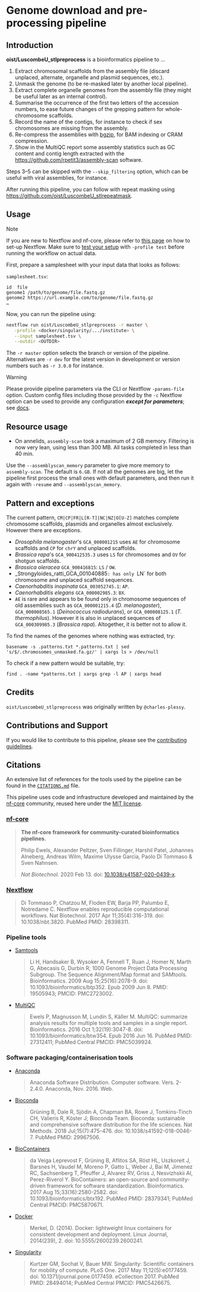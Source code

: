 # Genome download and pre-processing pipeline

## Introduction

**oist/LuscombeU_stlpreprocess** is a bioinformatics pipeline to …

1. Extract chromosomal scaffolds from the assembly file (discard unplaced, alternate, organelle and plasmid sequences, etc.).
2. Unmask the genome (to be re-masked later by another local pipeline).
3. Extract complete organelle genomes from the assembly file (they might be useful later as an internal control).
4. Summarise the occurrence of the first two letters of the accession numbers, to ease future changes of the grepping pattern for whole-chromosome scaffolds.
5. Record the name of the contigs, for instance to check if sex chromosomes are missing from the assembly.
6. Re-compress the assemblies with [bgzip](https://www.htslib.org/doc/bgzip.html), for BAM indexing or CRAM compression.
7. Show in the MultiQC report some assembly statistics such as GC content and contig length extracted with the <https://github.com/rpetit3/assembly-scan> software.

Steps 3–5 can be skipped with the `--skip_filtering` option, which can be useful with viral assemblies, for instance.

After running this pipeline, you can follow with repeat masking using <https://github.com/oist/LuscombeU_stlrepeatmask>.

## Usage

> [!NOTE]
> If you are new to Nextflow and nf-core, please refer to [this page](https://nf-co.re/docs/usage/installation) on how to set-up Nextflow. Make sure to [test your setup](https://nf-co.re/docs/usage/introduction#how-to-run-a-pipeline) with `-profile test` before running the workflow on actual data.

First, prepare a samplesheet with your input data that looks as follows:

`samplesheet.tsv`:

```
id	file
genome1	/path/to/genome/file.fastq.gz
genome2	https://url.example.com/to/genome/file.fastq.gz
…
```

Now, you can run the pipeline using:

```bash
nextflow run oist/LuscombeU_stlpreprocess -r master \
   -profile <docker/singularity/.../institute> \
   --input samplesheet.tsv \
   --outdir <OUTDIR>
```

The `-r master` option selects the branch or version of the pipeline.  Alternatives are `-r dev` for the latest version in development or version numbers such as `-r 3.0.0` for instance.

> [!WARNING]
> Please provide pipeline parameters via the CLI or Nextflow `-params-file` option. Custom config files including those provided by the `-c` Nextflow option can be used to provide any configuration _**except for parameters**_;
> see [docs](https://nf-co.re/usage/configuration#custom-configuration-files).

## Resource usage

 - On annelids, `assembly-scan` took a maximum of 2 GB memory.  Filtering is now very lean, using less than 300 MB.  All tasks completed in less than 40 min.

Use the `--assemblyscan_memory` parameter to give more memory to `assembly-scan`.  The
default is `6.GB`.  If not all the genomes are big, let the pipeline first
process the small ones with default parameters, and then run it again with
`-resume` and `--assemblyscan_memory`.

## Pattern and exceptions

The current pattern, `CM|CP|FR|L[R-T]|NC|NZ|O[U-Z]` matches complete chromosome
scaffolds, plasmids and organelles almost exclusively. However there are exceptions.

 - _Drosophila melanogaster_'s `GCA_000001215` uses `AE` for chromosome scaffolds
   and `CP` for `chrY` and unplaced scaffolds.
 - _Brassica rapa_'s `GCA_900412535.3` uses `LS` for chromosomes and `OV` for shotgun
   scaffolds.
 - _Brassica oleracea_ `GCA_900416815`: `LS` / `OW`.
 - _Strongyloides_ratti_GCA_001040885`: has only `LN` for both chromosome and
   unplaced scaffold sequences.
 - _Caenorhabditis inopinata_ `GCA_003052745.1`: `AP`.
 - _Caenorhabditis elegans_ `GCA_000002985.3`: `BX`.
 - `AE` is rare and appears to be found only in chromosome sequences of old assemblies such as
   `GCA_000001215.4` (_D. melanogaster_), `GCA_000008565.1` (_Deinococcus radiodurans_), or
   `GCA_000008125.1` (_T. thermophilus_).  However it is also in unplaced sequences of
   `GCA_000309985.3` (_Brassica rapa_).  Altogether, it is better not to allow it.

To find the names of the genomes where nothing was extracted, try:

```
basename -s .patterns.txt *.patterns.txt | sed 's/$/.chromosomes_unmasked.fa.gz/' | xargs ls > /dev/null
```

To check if a new pattern would be suitable, try:

```
find . -name *patterns.txt | xargs grep -l AP | xargs head
```

## Credits

`oist/LuscombeU_stlpreprocess` was originally written by `@charles-plessy`.

## Contributions and Support

If you would like to contribute to this pipeline, please see the [contributing guidelines](.github/CONTRIBUTING.md).

## Citations

An extensive list of references for the tools used by the pipeline can be found in the [`CITATIONS.md`](CITATIONS.md) file.

This pipeline uses code and infrastructure developed and maintained by the [nf-core](https://nf-co.re) community, reused here under the [MIT license](https://github.com/nf-core/tools/blob/master/LICENSE).

### [nf-core](https://pubmed.ncbi.nlm.nih.gov/32055031/)

> **The nf-core framework for community-curated bioinformatics pipelines.**
>
> Philip Ewels, Alexander Peltzer, Sven Fillinger, Harshil Patel, Johannes Alneberg, Andreas Wilm, Maxime Ulysse Garcia, Paolo Di Tommaso & Sven Nahnsen.
>
> _Nat Biotechnol._ 2020 Feb 13. doi: [10.1038/s41587-020-0439-x](https://dx.doi.org/10.1038/s41587-020-0439-x).

### [Nextflow](https://pubmed.ncbi.nlm.nih.gov/28398311/)

> Di Tommaso P, Chatzou M, Floden EW, Barja PP, Palumbo E, Notredame C. Nextflow enables reproducible computational workflows. Nat Biotechnol. 2017 Apr 11;35(4):316-319. doi: 10.1038/nbt.3820. PubMed PMID: 28398311.

### Pipeline tools

- [Samtools](https://pubmed.ncbi.nlm.nih.gov/19505943/)

  > Li H, Handsaker B, Wysoker A, Fennell T, Ruan J, Homer N, Marth G, Abecasis G, Durbin R; 1000 Genome Project Data Processing Subgroup. The Sequence Alignment/Map format and SAMtools. Bioinformatics. 2009 Aug 15;25(16):2078-9. doi: 10.1093/bioinformatics/btp352. Epub 2009 Jun 8. PMID: 19505943; PMCID: PMC2723002.

- [MultiQC](https://pubmed.ncbi.nlm.nih.gov/27312411/)

  > Ewels P, Magnusson M, Lundin S, Käller M. MultiQC: summarize analysis results for multiple tools and samples in a single report. Bioinformatics. 2016 Oct 1;32(19):3047-8. doi: 10.1093/bioinformatics/btw354. Epub 2016 Jun 16. PubMed PMID: 27312411; PubMed Central PMCID: PMC5039924.

### Software packaging/containerisation tools

- [Anaconda](https://anaconda.com)

  > Anaconda Software Distribution. Computer software. Vers. 2-2.4.0. Anaconda, Nov. 2016. Web.

- [Bioconda](https://pubmed.ncbi.nlm.nih.gov/29967506/)

  > Grüning B, Dale R, Sjödin A, Chapman BA, Rowe J, Tomkins-Tinch CH, Valieris R, Köster J; Bioconda Team. Bioconda: sustainable and comprehensive software distribution for the life sciences. Nat Methods. 2018 Jul;15(7):475-476. doi: 10.1038/s41592-018-0046-7. PubMed PMID: 29967506.

- [BioContainers](https://pubmed.ncbi.nlm.nih.gov/28379341/)

  > da Veiga Leprevost F, Grüning B, Aflitos SA, Röst HL, Uszkoreit J, Barsnes H, Vaudel M, Moreno P, Gatto L, Weber J, Bai M, Jimenez RC, Sachsenberg T, Pfeuffer J, Alvarez RV, Griss J, Nesvizhskii AI, Perez-Riverol Y. BioContainers: an open-source and community-driven framework for software standardization. Bioinformatics. 2017 Aug 15;33(16):2580-2582. doi: 10.1093/bioinformatics/btx192. PubMed PMID: 28379341; PubMed Central PMCID: PMC5870671.

- [Docker](https://dl.acm.org/doi/10.5555/2600239.2600241)

  > Merkel, D. (2014). Docker: lightweight linux containers for consistent development and deployment. Linux Journal, 2014(239), 2. doi: 10.5555/2600239.2600241.

- [Singularity](https://pubmed.ncbi.nlm.nih.gov/28494014/)

  > Kurtzer GM, Sochat V, Bauer MW. Singularity: Scientific containers for mobility of compute. PLoS One. 2017 May 11;12(5):e0177459. doi: 10.1371/journal.pone.0177459. eCollection 2017. PubMed PMID: 28494014; PubMed Central PMCID: PMC5426675.
